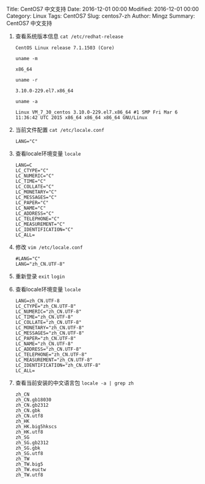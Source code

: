 Title: CentOS7 中文支持
Date: 2016-12-01 00:00
Modified: 2016-12-01 00:00
Category: Linux
Tags: CentOS7
Slug: centos7-zh
Author: Mingz
Summary: CentOS7 中文支持

1. 查看系统版本信息
    `cat /etc/redhat-release`
    ```
    CentOS Linux release 7.1.1503 (Core)
    ```
    `uname -m`
    ```
    x86_64
    ```
    `uname -r`
    ```
    3.10.0-229.el7.x86_64
    ```
    `uname -a`
    ```
    Linux VM_7_30_centos 3.10.0-229.el7.x86_64 #1 SMP Fri Mar 6 11:36:42 UTC 2015 x86_64 x86_64 x86_64 GNU/Linux
    ```

2. 当前文件配置
    `cat /etc/locale.conf`
    ```
    LANG="C"
    ```

3. 查看locale环境变量
    `locale`
    ```
    LANG=C
    LC_CTYPE="C"
    LC_NUMERIC="C"
    LC_TIME="C"
    LC_COLLATE="C"
    LC_MONETARY="C"
    LC_MESSAGES="C"
    LC_PAPER="C"
    LC_NAME="C"
    LC_ADDRESS="C"
    LC_TELEPHONE="C"
    LC_MEASUREMENT="C"
    LC_IDENTIFICATION="C"
    LC_ALL=
    ```

4. 修改
    `vim /etc/locale.conf`
    ```
    #LANG="C"
    LANG="zh_CN.UTF-8"
    ```

5. 重新登录
	`exit`
	`login`

6. 查看locale环境变量
    `locale`
    ```
    LANG=zh_CN.UTF-8
    LC_CTYPE="zh_CN.UTF-8"
    LC_NUMERIC="zh_CN.UTF-8"
    LC_TIME="zh_CN.UTF-8"
    LC_COLLATE="zh_CN.UTF-8"
    LC_MONETARY="zh_CN.UTF-8"
    LC_MESSAGES="zh_CN.UTF-8"
    LC_PAPER="zh_CN.UTF-8"
    LC_NAME="zh_CN.UTF-8"
    LC_ADDRESS="zh_CN.UTF-8"
    LC_TELEPHONE="zh_CN.UTF-8"
    LC_MEASUREMENT="zh_CN.UTF-8"
    LC_IDENTIFICATION="zh_CN.UTF-8"
    LC_ALL=
    ```

7. 查看当前安装的中文语言包
    `locale -a | grep zh`
    ```
    zh_CN
    zh_CN.gb18030
    zh_CN.gb2312
    zh_CN.gbk
    zh_CN.utf8
    zh_HK
    zh_HK.big5hkscs
    zh_HK.utf8
    zh_SG
    zh_SG.gb2312
    zh_SG.gbk
    zh_SG.utf8
    zh_TW
    zh_TW.big5
    zh_TW.euctw
    zh_TW.utf8
    ```
